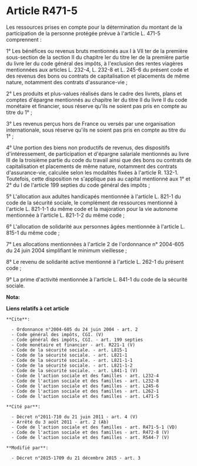 # Article R471-5

Les ressources prises en compte pour la détermination du montant de la participation de la personne protégée prévue à
l'article L. 471-5 comprennent : 

1° Les bénéfices ou revenus bruts mentionnés aux I à VII ter de la première sous-section de la section II du chapitre Ier du
titre Ier de la première partie du livre Ier du code général des impôts, à l'exclusion des rentes viagères mentionnées aux
articles L. 232-4, L. 232-8 et L. 245-6 du présent code et des revenus des bons ou contrats de capitalisation et placements
de même nature, notamment des contrats d'assurance-vie ; 

2° Les produits et plus-values réalisés dans le cadre des livrets, plans et comptes d'épargne mentionnés au chapitre Ier du
titre II du livre II du code monétaire et financier, sous réserve qu'ils ne soient pas pris en compte au titre du 1° ; 

3° Les revenus perçus hors de France ou versés par une organisation internationale, sous réserve qu'ils ne soient pas pris en
compte au titre du 1° ; 

4° Une portion des biens non productifs de revenus, des dispositifs d'intéressement, de participation et d'épargne salariale
mentionnés au livre III de la troisième partie du code du travail ainsi que des bons ou contrats de capitalisation et
placements de même nature, notamment des contrats d'assurance-vie, calculée selon les modalités fixées à l'article R. 132-1.
Toutefois, cette disposition ne s'applique pas au capital mentionné aux 1° et 2° du I de l'article 199 septies du code
général des impôts ; 

5° L'allocation aux adultes handicapés mentionnée à l'article L. 821-1 du code de la sécurité sociale, le complément de
ressources mentionné à l'article L. 821-1-1 du même code et la majoration pour la vie autonome mentionnée à l'article L.
821-1-2 du même code ; 

6° L'allocation de solidarité aux personnes âgées mentionnée à l'article L. 815-1 du même code ; 

7° Les allocations mentionnées à l'article 2 de l'ordonnance n° 2004-605 du 24 juin 2004 simplifiant le minimum vieillesse ; 

8° Le revenu de solidarité active mentionné à l'article L. 262-1 du présent code ; 

9° La prime d'activité mentionnée à l'article L. 841-1 du code de la sécurité sociale.

**Nota:**



**Liens relatifs à cet article**

	**Cite**:

	  - Ordonnance n°2004-605 du 24 juin 2004 - art. 2
	  - Code général des impôts, CGI. (V)
	  - Code général des impôts, CGI. - art. 199 septies
	  - Code monétaire et financier - art. R221-1 (V)
	  - Code de la sécurité sociale. - art. L815-1
	  - Code de la sécurité sociale. - art. L821-1
	  - Code de la sécurité sociale. - art. L821-1-1
	  - Code de la sécurité sociale. - art. L821-1-2
	  - Code de la sécurité sociale. - art. L841-1 (V)
	  - Code de l'action sociale et des familles - art. L232-4
	  - Code de l'action sociale et des familles - art. L232-8
	  - Code de l'action sociale et des familles - art. L245-6
	  - Code de l'action sociale et des familles - art. L262-1
	  - Code de l'action sociale et des familles - art. L471-5

	**Cité par**:

	  - Décret n°2011-710 du 21 juin 2011 - art. 4 (V)
	  - Arrêté du 3 août 2011 - art. 2 (Ab)
	  - Code de l'action sociale et des familles - art. R471-5-1 (VD)
	  - Code de l'action sociale et des familles - art. R472-8 (V)
	  - Code de l'action sociale et des familles - art. R544-7 (V)

	**Modifié par**:

	  - Décret n°2015-1709 du 21 décembre 2015 - art. 3
